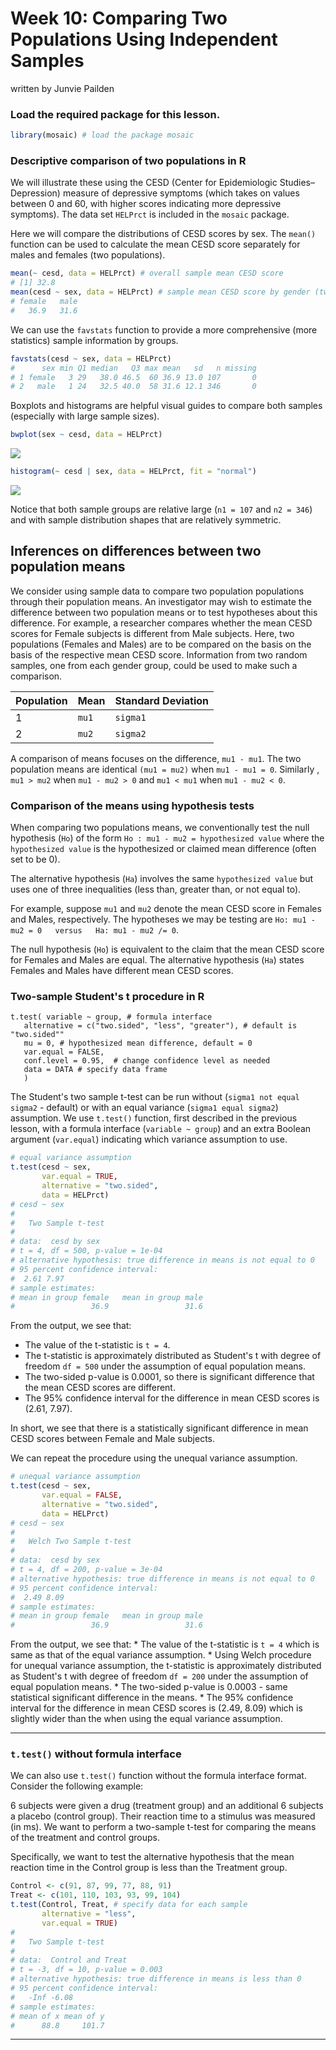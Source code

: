 Week 10: Comparing Two Populations Using Independent Samples
================
written by Junvie Pailden

### Load the required package for this lesson.

``` r
library(mosaic) # load the package mosaic
```

### Descriptive comparison of two populations in R

We will illustrate these using the CESD (Center for Epidemiologic Studies–Depression) measure of depressive symptoms (which takes on values between 0 and 60, with higher scores indicating more depressive symptoms). The data set `HELPrct` is included in the `mosaic` package.

Here we will compare the distributions of CESD scores by sex. The `mean()` function can be used to calculate the mean CESD score separately for males and females (two populations).

``` r
mean(~ cesd, data = HELPrct) # overall sample mean CESD score
# [1] 32.8
mean(cesd ~ sex, data = HELPrct) # sample mean CESD score by gender (two populations)
# female   male 
#   36.9   31.6
```

We can use the `favstats` function to provide a more comprehensive (more statistics) sample information by groups.

``` r
favstats(cesd ~ sex, data = HELPrct)
#      sex min Q1 median   Q3 max mean   sd   n missing
# 1 female   3 29   38.0 46.5  60 36.9 13.0 107       0
# 2   male   1 24   32.5 40.0  58 31.6 12.1 346       0
```

Boxplots and histograms are helpful visual guides to compare both samples (especially with large sample sizes).

``` r
bwplot(sex ~ cesd, data = HELPrct)
```

<img src="figures/03-wk10-1.png" style="display: block; margin: auto;" />

``` r
histogram(~ cesd | sex, data = HELPrct, fit = "normal")
```

<img src="figures/03-wk10-2.png" style="display: block; margin: auto;" />

Notice that both sample groups are relative large (`n1 = 107` and `n2 = 346`) and with sample distribution shapes that are relatively symmetric.

Inferences on differences between two population means
------------------------------------------------------

We consider using sample data to compare two population populations through their population means. An investigator may wish to estimate the difference between two population means or to test hypotheses about this difference. For example, a researcher compares whether the mean CESD scores for Female subjects is different from Male subjects. Here, two populations (Females and Males) are to be compared on the basis on the basis of the respective mean CESD score. Information from two random samples, one from each gender group, could be used to make such a comparison.

| Population | Mean  | Standard Deviation |
|------------|-------|--------------------|
| 1          | `mu1` | `sigma1`           |
| 2          | `mu2` | `sigma2`           |

A comparison of means focuses on the difference, `mu1 - mu1`. The two population means are identical `(mu1 = mu2)` when `mu1 - mu1 = 0`. Similarly , `mu1 > mu2` when `mu1 - mu2 > 0` and `mu1 < mu1` when `mu1 - mu2 < 0`.

### Comparison of the means using hypothesis tests

When comparing two populations means, we conventionally test the null hypothesis (`Ho`) of the form
`Ho : mu1 - mu2 = hypothesized value`
where the `hypothesized value` is the hypothesized or claimed mean difference (often set to be 0).

The alternative hypothesis (`Ha`) involves the same `hypothesized value` but uses one of three inequalities (less than, greater than, or not equal to).

For example, suppose `mu1` and `mu2` denote the mean CESD score in Females and Males, respectively. The hypotheses we may be testing are
`Ho: mu1 - mu2 = 0   versus   Ha: mu1 - mu2 /= 0`.

The null hypothesis (`Ho`) is equivalent to the claim that the mean CESD score for Females and Males are equal. The alternative hypothesis (`Ha`) states Females and Males have different mean CESD scores.

### Two-sample Student's t procedure in R

    t.test( variable ~ group, # formula interface
       alternative = c("two.sided", "less", "greater"), # default is "two.sided""
       mu = 0, # hypothesized mean difference, default = 0
       var.equal = FALSE,
       conf.level = 0.95,  # change confidence level as needed
       data = DATA # specify data frame
       )

The Student's two sample t-test can be run without (`sigma1 not equal sigma2` - default) or with an equal variance (`sigma1 equal sigma2`) assumption. We use `t.test()` function, first described in the previous lesson, with a formula interface (`variable ~ group`) and an extra Boolean argument (`var.equal`) indicating which variance assumption to use.

``` r
# equal variance assumption
t.test(cesd ~ sex,  
       var.equal = TRUE, 
       alternative = "two.sided",
       data = HELPrct)
# cesd ~ sex
# 
#   Two Sample t-test
# 
# data:  cesd by sex
# t = 4, df = 500, p-value = 1e-04
# alternative hypothesis: true difference in means is not equal to 0
# 95 percent confidence interval:
#  2.61 7.97
# sample estimates:
# mean in group female   mean in group male 
#                 36.9                 31.6
```

From the output, we see that:

-   The value of the t-statistic is `t = 4`.
-   The t-statistic is approximately distributed as Student's t with degree of freedom `df = 500` under the assumption of equal population means.
-   The two-sided p-value is 0.0001, so there is significant difference that the mean CESD scores are different.
-   The 95% confidence interval for the difference in mean CESD scores is (2.61, 7.97).

In short, we see that there is a statistically significant difference in mean CESD scores between Female and Male subjects.

We can repeat the procedure using the unequal variance assumption.

``` r
# unequal variance assumption
t.test(cesd ~ sex, 
       var.equal = FALSE, 
       alternative = "two.sided",
       data = HELPrct)
# cesd ~ sex
# 
#   Welch Two Sample t-test
# 
# data:  cesd by sex
# t = 4, df = 200, p-value = 3e-04
# alternative hypothesis: true difference in means is not equal to 0
# 95 percent confidence interval:
#  2.49 8.09
# sample estimates:
# mean in group female   mean in group male 
#                 36.9                 31.6
```

From the output, we see that: \* The value of the t-statistic is `t = 4` which is same as that of the equal variance assumption. \* Using Welch procedure for unequal variance assumption, the t-statistic is approximately distributed as Student's t with degree of freedom `df = 200` under the assumption of equal population means. \* The two-sided p-value is 0.0003 - same statistical significant difference in the means. \* The 95% confidence interval for the difference in mean CESD scores is (2.49, 8.09) which is slightly wider than the when using the equal variance assumption.

------------------------------------------------------------------------

### `t.test()` without formula interface

We can also use `t.test()` function without the formula interface format. Consider the following example:

6 subjects were given a drug (treatment group) and an additional 6 subjects a placebo (control group). Their reaction time to a stimulus was measured (in ms). We want to perform a two-sample t-test for comparing the means of the treatment and control groups.

Specifically, we want to test the alternative hypothesis that the mean reaction time in the Control group is less than the Treatment group.

``` r
Control <- c(91, 87, 99, 77, 88, 91)
Treat <- c(101, 110, 103, 93, 99, 104)
t.test(Control, Treat, # specify data for each sample
       alternative = "less", 
       var.equal = TRUE)
# 
#   Two Sample t-test
# 
# data:  Control and Treat
# t = -3, df = 10, p-value = 0.003
# alternative hypothesis: true difference in means is less than 0
# 95 percent confidence interval:
#   -Inf -6.08
# sample estimates:
# mean of x mean of y 
#      88.8     101.7
```

------------------------------------------------------------------------
